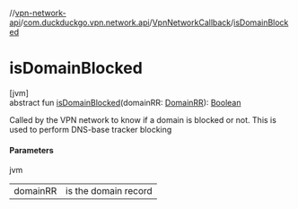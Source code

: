 //[vpn-network-api](../../../index.md)/[com.duckduckgo.vpn.network.api](../index.md)/[VpnNetworkCallback](index.md)/[isDomainBlocked](is-domain-blocked.md)

# isDomainBlocked

[jvm]\
abstract fun [isDomainBlocked](is-domain-blocked.md)(domainRR: [DomainRR](../-domain-r-r/index.md)): [Boolean](https://kotlinlang.org/api/latest/jvm/stdlib/kotlin/-boolean/index.html)

Called by the VPN network to know if a domain is blocked or not. This is used to perform DNS-base tracker blocking

#### Parameters

jvm

| | |
|---|---|
| domainRR | is the domain record |
